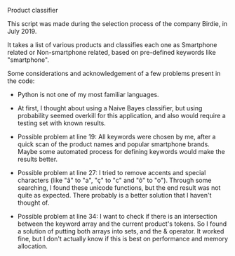 Product classifier

This script was made during the selection process of the company Birdie, in July 2019.

It takes a list of various products and classifies each one as Smartphone related or Non-smartphone related, based on pre-defined keywords like "smartphone".

Some considerations and acknowledgement of a few problems present in the code:
- Python is not one of my most familiar languages.
- At first, I thought about using a Naive Bayes classifier, but using probability seemed overkill for this application, and also would require a testing set with known results.

- Possible problem at line 19: All keywords were chosen by me, after a quick scan of the product names and popular smartphone brands. Maybe some automated process for defining keywords would make the results better.
- Possible problem at line 27: I tried to remove accents and special characters (like "ã" to "a", "ç" to "c" and "ô" to "o"). Through some searching, I found these unicode functions, but the end result was not quite as expected. There probably is a better solution that I haven't thought of.
- Possible problem at line 34: I want to check if there is an intersection between the keyword array and the current product's tokens. So I found a solution of putting both arrays into sets, and the & operator. It worked fine, but I don't actually know if this is best on performance and memory allocation.